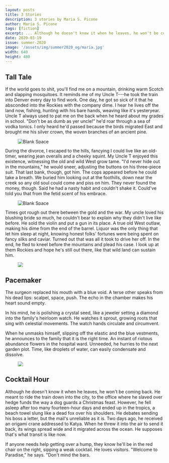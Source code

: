 ```yaml
---
layout: posts
title: 3 Stories
description: 3 stories by Maria S. Picone
author: Maria S. Picone
tags: [fiction]
excerpt: ... Although he doesn't know it when he leaves, he won't be coming back ...
date: 2020-03-19
issue: summer-2020
image: '/assets/img/summer2020_og/maria.jpg'
width: 640
height: 480
---
```


## Tall Tale

If the world goes to shit, you'll find me on a mountain, drinking warm
Scotch and slapping mosquitoes. It reminds me of my Uncle T---he took
the train into Denver every day to find work. One day, he got so sick of
it that he absconded into the Rockies with the company dime. I hear he
lives off the land now, fishing, hunting with his bare hands, weaving
like it's yesteryear. Uncle T always used to pat me on the back when he
heard about my grades in school. "Don't be as dumb as yer uncle!" he'd
roar through a sea of vodka tonics. I only heard he'd passed because the
birds migrated East and brought me his silver crown, the woven branches
of an ancient pine.

<figure class="my-4 py-3 ">
  <img src="{{ '/assets/img/dinkus.png' | prepend: site.baseurl }}" class="d-block mx-auto" alt="Blank Space" style="max-height:15px;" />
</figure>

During the divorce, I escaped to the hills, fancying I could live like
an old-timer, wearing jean overalls and a cheeky squint. My Uncle T
enjoyed this existence, witnessing the old and wild West grow tame. "I'd
never hide out in the mountains," he would sneer, adjusting the buttons
on his three-piece suit. That last bank, though, got him. The cops
appeared before he could take a breath. We buried him looking out at the
foothills, down near the creek so any old soul could come and piss on
him. They never found the money, though. Said he had a nasty habit and
couldn't shake it. Could've told you that from the fetid scent of his
embrace.

<figure class="my-4 py-3 ">
  <img src="{{ '/assets/img/dinkus.png' | prepend: site.baseurl }}" class="d-block mx-auto" alt="Blank Space" style="max-height:15px;" />
</figure>

Times got rough out there between the gold and the war. My uncle loved
his blushing bride so much, he couldn't bear to explain why they didn't
live like before. He sold the violin and put a gun in its place. A true
old West outlaw, making his dime from the end of the barrel. Liquor was
the only thing that let him sleep at night, knowing honest folks'
fortunes were being spent on fancy silks and caviar. Turned out that was
all it took to drive her off. In the end, he fled to kneel before the
mountains and plead his case. I look up at them Rockies and hope he's
still out there, like that wild land can sustain him.

<figure class="my-5 py-3">
  <img src="{{ '/assets/img/seperator.png' | prepend: site.baseurl }}" class="d-block" style="max-height:15px;" />
</figure>

## Pacemaker

The surgeon replaced his mouth with a blue void. A terse other speaks
from his dead lips: scalpel, space, push. The echo in the chamber makes
his heart sound empty.

In his mind, he is polishing a crystal seed, like a jeweler setting a
diamond into the family's heirloom watch. He watches it sprout, growing
roots that sing with celestial movements. The watch hands circulate and
circumvent.

When he unmasks himself, slipping off the elastic and the blue
vestments, he announces to the family that it is the right time. An
instant of riotous abundance flowers in the hospital ward. Unneeded, he
hurries to the next garden plot. Time, like droplets of water, can
easily condensate and dissolve.

<figure class="my-5 py-3">
  <img src="{{ '/assets/img/seperator.png' | prepend: site.baseurl }}" class="d-block" style="max-height:15px;" />
</figure>

## Cocktail Hour

Although he doesn't know it when he leaves, he won't be coming back. He
meant to ride the train down into the city, to the office where he
slaved over hedge funds the way a dog guards a Christmas feast. However,
he fell asleep after too many fourteen-hour days and ended up in the
tropics, a beach towel slung like a dead fox over his shoulders. He
debates sending his boss a letter, but the mail's unreliable as it is.
Two days ago, he received an origami crane addressed to Katya. When he
threw it into the air to send it back, its wings spread wide and it
migrated across the ocean. He supposes that's what transit is like now.

If anyone needs help getting over a hump, they know he'll be in the red
chair on the right, sipping a weak cocktail. He loves visitors. "Welcome
to Paradise," he says. "Don't mind the bars.
